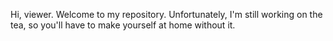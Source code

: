 Hi, viewer. Welcome to my repository. Unfortunately, I'm still working on the tea, so you'll have to make yourself at home without it.
